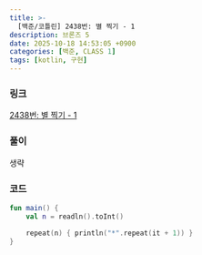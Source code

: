 ```yaml
---
title: >-
  [백준/코틀린] 2438번: 별 찍기 - 1
description: 브론즈 5
date: 2025-10-18 14:53:05 +0900
categories: [백준, CLASS 1]
tags: [kotlin, 구현]
---
```


### 링크
[2438번: 별 찍기 - 1](https://www.acmicpc.net/problem/2438)

### 풀이
생략

### 코드
```kotlin
fun main() {
    val n = readln().toInt()

    repeat(n) { println("*".repeat(it + 1)) }
}
```
